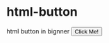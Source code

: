 # html-button
html button in bignner
<button type="button">Click Me!</button>
<title>
  Welcome to satwick Sam Website
  Devil Chandra Sekhar
</title> 
